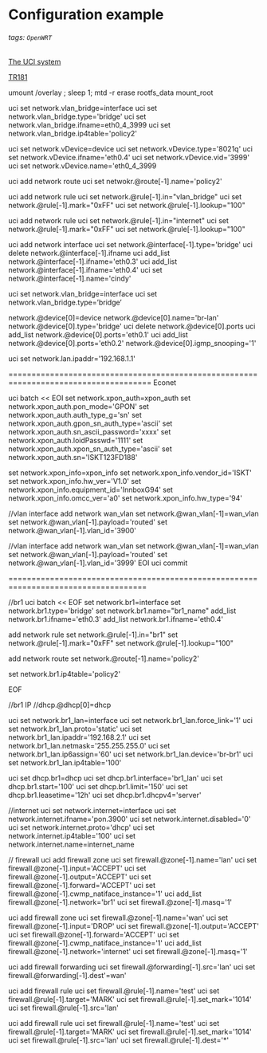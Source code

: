 # Configuration example
###### tags: `OpenWRT`

[The UCI system](https://openwrt.org/docs/guide-user/base-system/uci)

[TR181](https://device-data-model.broadband-forum.org/index.htm#sec:interface-layers)


umount /overlay ; sleep 1; mtd -r erase rootfs_data
mount_root

uci set network.vlan_bridge=interface
uci set network.vlan_bridge.type='bridge'
uci set network.vlan_bridge.ifname=eth0_4_3999
uci set network.vlan_bridge.ip4table='policy2'


uci set network.vDevice=device
uci set network.vDevice.type='8021q'
uci set network.vDevice.ifname='eth0.4'
uci set network.vDevice.vid='3999'
uci set network.vDevice.name='eth0_4_3999



uci add network route
uci set netwokr.@route[-1].name='policy2'

uci add network rule
uci set network.@rule[-1].in="vlan_bridge"
uci set network.@rule[-1].mark="0xFF"
uci set network.@rule[-1].lookup="100"


uci add network rule
uci set network.@rule[-1].in="internet"
uci set network.@rule[-1].mark="0xFF"
uci set network.@rule[-1].lookup="100"




uci add network interface
uci set network.@interface[-1].type='bridge'
uci delete network.@interface[-1].ifname
uci add_list network.@interface[-1].ifname='eth0.3'
uci add_list network.@interface[-1].ifname='eth0.4'
uci set network.@interface[-1].name='cindy'

uci set network.vlan_bridge=interface
uci set network.vlan_bridge.type=’bridge’


network.@device[0]=device
network.@device[0].name='br-lan'
network.@device[0].type='bridge'
uci delete network.@device[0].ports
uci add_list network.@device[0].ports='eth0.1'
uci add_list network.@device[0].ports='eth0.2'
network.@device[0].igmp_snooping='1'






uci set network.lan.ipaddr='192.168.1.1'

=====================================================================================
Econet 

uci batch << EOI
set network.xpon_auth=xpon_auth
set network.xpon_auth.pon_mode='GPON'
set network.xpon_auth.auth_type_g='sn'
set network.xpon_auth.gpon_sn_auth_type='ascii'
set network.xpon_auth.sn_ascii_password='xxxx'
set network.xpon_auth.loidPasswd='1111'
set network.xpon_auth.xpon_sn_auth_type='ascii'
set network.xpon_auth.sn='ISKT123FD188'

set network.xpon_info=xpon_info
set network.xpon_info.vendor_id='ISKT'
set network.xpon_info.hw_ver='V1.0'
set network.xpon_info.equipment_id='InnboxG94'
set network.xpon_info.omcc_ver='a0'
set network.xpon_info.hw_type='94'

//vlan interface
add network wan_vlan
set network.@wan_vlan[-1]=wan_vlan
set network.@wan_vlan[-1].payload='routed'
set network.@wan_vlan[-1].vlan_id='3900'

//vlan interface
add network wan_vlan
set network.@wan_vlan[-1]=wan_vlan
set network.@wan_vlan[-1].payload='routed'
set network.@wan_vlan[-1].vlan_id='3999'
EOI
uci commit

====================================================================================


//br1
uci batch << EOF
set network.br1=interface
set network.br1.type='bridge'
set network.br1.name="br1_name"
add_list network.br1.ifname='eth0.3'
add_list network.br1.ifname='eth0.4'


add network rule
set network.@rule[-1].in="br1"
set network.@rule[-1].mark="0xFF"
set network.@rule[-1].lookup="100"


add network route
set network.@route[-1].name='policy2'

set network.br1.ip4table='policy2'

EOF


//br1 IP
//dhcp.@dhcp[0]=dhcp

uci set network.br1_lan=interface
uci set network.br1_lan.force_link='1'
uci set network.br1_lan.proto='static'
uci set network.br1_lan.ipaddr='192.168.2.1'
uci set network.br1_lan.netmask='255.255.255.0'
uci set network.br1_lan.ip6assign='60'
uci set network.br1_lan.device='br-br1'
uci set network.br1_lan.ip4table='100'

uci set dhcp.br1=dhcp
uci set dhcp.br1.interface='br1_lan'
uci set dhcp.br1.start='100'
uci set dhcp.br1.limit='150'
uci set dhcp.br1.leasetime='12h'
uci set dhcp.br1.dhcpv4='server'




//internet
uci set network.internet=interface
uci set network.internet.ifname='pon.3900'
uci set network.internet.disabled='0'
uci set network.internet.proto='dhcp'
uci set network.internet.ip4table='100'
uci set network.internet.name=internet_name


// firewall
uci add firewall zone
uci set firewall.@zone[-1].name='lan'
uci set firewall.@zone[-1].input='ACCEPT'
uci set firewall.@zone[-1].output='ACCEPT'
uci set firewall.@zone[-1].forward='ACCEPT'
uci set firewall.@zone[-1].cwmp_natiface_instance='1'
uci add_list firewall.@zone[-1].network='br1'
uci set firewall.@zone[-1].masq='1'

uci add firewall zone
uci set firewall.@zone[-1].name='wan'
uci set firewall.@zone[-1].input='DROP'
uci set firewall.@zone[-1].output='ACCEPT'
uci set firewall.@zone[-1].forward='ACCEPT'
uci set firewall.@zone[-1].cwmp_natiface_instance='1'
uci add_list firewall.@zone[-1].network='internet'
uci set firewall.@zone[-1].masq='1'

uci add firewall forwarding
uci set firewall.@forwarding[-1].src='lan'
uci set firewall.@forwarding[-1].dest'=wan'


uci add firewall rule
uci set firewall.@rule[-1].name='test'
uci set firewall.@rule[-1].target='MARK'
uci set firewall.@rule[-1].set_mark='1014'
uci set firewall.@rule[-1].src='lan'

uci add firewall rule
uci set firewall.@rule[-1].name='test'
uci set firewall.@rule[-1].target='MARK'
uci set firewall.@rule[-1].set_mark='1014'
uci set firewall.@rule[-1].src='lan'
uci set firewall.@rule[-1].dest='*'